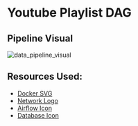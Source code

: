 # Youtube Playlist DAG

## Pipeline Visual
![data_pipeline_visual]



## Resources Used:
* [ Docker SVG ][docker_ship]
* [ Network Logo ][network_logo]
* [ Airflow Icon ][airflow_icon]
* [ Database Icon ][database_icon]

<!-- Images Used -->
[data_pipeline_visual]: https://raw.githubusercontent.com/Nishal3/youtube_playlist_dag/assets/Youtube_Playlist_DAG.png "Final Pipeline Visual"

<!-- Cited Works - Links -->

[docker_ship]: https://commons.wikimedia.org/wiki/File:Docker-svgrepo-com.svg "Docker Ship"

[network_logo]: https://iconscout.com/free-icon/network-363 "Network Logo"

[file_storage_icon]: https://iconscout.com/free-icon/file-box-3155207 "File Storage Icon"

[airflow_icon]: https://commons.wikimedia.org/wiki/File:AirflowLogo.png "Airflow Icon"

[database_icon]: https://iconduck.com/icons/21839/database# "Database Icon"